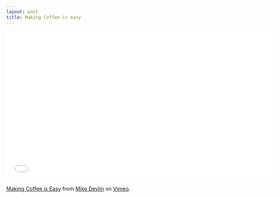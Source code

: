 ```yaml
---
layout: post
title: Making Coffee is easy
---
```



<iframe src="//player.vimeo.com/video/12167131" width="720" height="400" frameborder="0" webkitallowfullscreen mozallowfullscreen allowfullscreen></iframe>


<a href="http://vimeo.com/12167131">Making Coffee is Easy</a> from <a href="http://vimeo.com/user3877993">Mike Devlin</a> on <a href="https://vimeo.com">Vimeo</a>.
